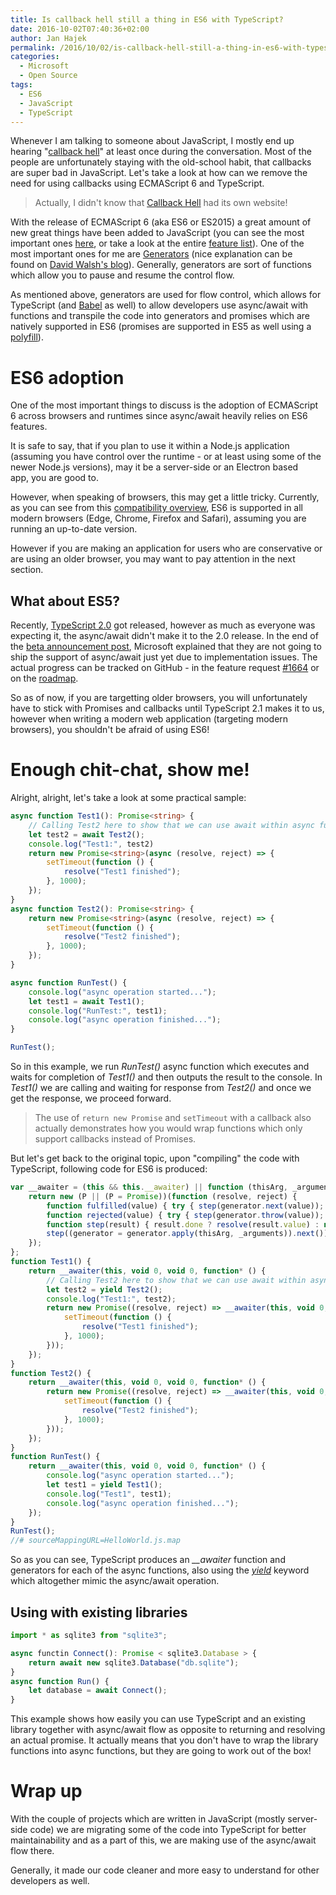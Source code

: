 ```yaml
---
title: Is callback hell still a thing in ES6 with TypeScript?
date: 2016-10-02T07:40:36+02:00
author: Jan Hajek
permalink: /2016/10/02/is-callback-hell-still-a-thing-in-es6-with-typescript/
categories:
  - Microsoft
  - Open Source
tags:
  - ES6
  - JavaScript
  - TypeScript
---
```


<p>Whenever I am talking to someone about JavaScript, I mostly end up hearing "<a href="http://callbackhell.com/">callback hell</a>" at least once during the conversation. Most of the people are unfortunately staying with the old-school habit, that callbacks are super bad in JavaScript. Let's take a look at how can we remove the need for using callbacks using ECMAScript 6 and TypeScript.</p>

<!--more-->
<blockquote class="wp-block-quote"><p>Actually, I didn't know that <a href="http://callbackhell.com/">Callback Hell</a> had its own website!</p></blockquote>
<p>With the release of ECMAScript 6 (aka ES6 or ES2015) a great amount of new great things have been added to JavaScript (you can see the most important ones <a href="https://mva.microsoft.com/en-US/training-courses/gamechanging-features-in-es2015-16640">here</a>, or take a look at the entire <a href="http://es6-features.org">feature list</a>). One of the most important ones for me are <a href="https://developer.mozilla.org/en-US/docs/Web/JavaScript/Reference/Statements/function*">Generators</a>&nbsp;(nice explanation can be found&nbsp;on <a href="https://davidwalsh.name/es6-generators">David Walsh's blog</a>). Generally, generators are&nbsp;sort of functions which allow you to pause and resume the control flow.</p>

<p>As mentioned above, generators are used for flow control, which allows for TypeScript (and <a href="https://babeljs.io/docs/plugins/transform-async-to-generator/">Babel</a> as well) to allow developers use async/await with functions and transpile the code into generators and promises&nbsp;which are natively supported in ES6 (promises are supported in ES5 as well using a <a href="http://polyfill.io/">polyfill</a>).</p>

<h1>ES6 adoption</h1>

<p>One of the most important things to discuss is the adoption of ECMAScript 6 across browsers and runtimes since async/await heavily relies on ES6 features.</p>

<p>It is safe to say, that if you plan to use it within a Node.js application (assuming you have control over the runtime - or at least using some of the newer Node.js versions), may it be a server-side or an Electron based app,&nbsp;you are good to.</p>

<p>However, when speaking of browsers, this may&nbsp;get a little&nbsp;tricky. Currently, as you can see from this <a href="https://kangax.github.io/compat-table/es6/">compatibility overview</a>, ES6 is supported in all modern browsers (Edge, Chrome, Firefox and Safari), assuming you are running an up-to-date version.</p>

<p>However if you are making an application for users who are conservative or are using an older browser, you may want to pay attention in the next section.</p>

<h2>What about ES5?</h2>

<p>Recently, <a href="https://www.typescriptlang.org/docs/release-notes/typescript-2.0.html">TypeScript 2.0</a> got released, however as much as everyone was expecting it, the async/await didn't make it to the 2.0 release. In the end of the <a href="https://blogs.msdn.microsoft.com/typescript/2016/07/11/announcing-typescript-2-0-beta/">beta announcement post</a>, Microsoft explained that they are not going to ship the support of async/await just yet due to implementation issues. The actual progress can be tracked on GitHub - in the feature request&nbsp;<a href="https://github.com/Microsoft/TypeScript/issues/1664">#1664</a>&nbsp;or on the <a href="https://github.com/Microsoft/TypeScript/wiki/Roadmap">roadmap</a>.</p>

<p>So as of now, if you are targetting older browsers, you will unfortunately have to stick with Promises and callbacks until TypeScript 2.1 makes it to us, however when writing a modern web application (targeting modern browsers), you shouldn't be afraid of using ES6!</p>

<h1>Enough chit-chat, show me!</h1>

<p>Alright, alright, let's take a look at some practical sample:</p>

```typescript
async function Test1(): Promise<string> {
    // Calling Test2 here to show that we can use await within async functions
    let test2 = await Test2();
    console.log("Test1:", test2)
    return new Promise<string>(async (resolve, reject) => {
        setTimeout(function () {
            resolve("Test1 finished");
        }, 1000);
    });
}
async function Test2(): Promise<string> {
    return new Promise<string>(async (resolve, reject) => {
        setTimeout(function () {
            resolve("Test2 finished");
        }, 1000);
    });
}

async function RunTest() {
    console.log("async operation started...");
    let test1 = await Test1();
    console.log("RunTest:", test1);
    console.log("async operation finished...");
}

RunTest();
```

<p>So in this example, we run <em>RunTest()</em> async function which executes and waits for completion of <em>Test1()</em> and then outputs the result to the console. In <em>Test1()</em> we are calling and waiting for response from <em>Test2()</em> and once we get the response, we proceed forward.</p>
<blockquote class="wp-block-quote"><p>The use of&nbsp;<code>return new Promise</code> and <code>setTimeout</code> with a callback also actually demonstrates how you would wrap functions which only support callbacks instead of Promises.</p></blockquote>
<p>But let's get back to the original topic, upon "compiling" the code with TypeScript, following code for ES6&nbsp;is produced:</p>

```javascript
var __awaiter = (this && this.__awaiter) || function (thisArg, _arguments, P, generator) {
    return new (P || (P = Promise))(function (resolve, reject) {
        function fulfilled(value) { try { step(generator.next(value)); } catch (e) { reject(e); } }
        function rejected(value) { try { step(generator.throw(value)); } catch (e) { reject(e); } }
        function step(result) { result.done ? resolve(result.value) : new P(function (resolve) { resolve(result.value); }).then(fulfilled, rejected); }
        step((generator = generator.apply(thisArg, _arguments)).next());
    });
};
function Test1() {
    return __awaiter(this, void 0, void 0, function* () {
        // Calling Test2 here to show that we can use await within async functions
        let test2 = yield Test2();
        console.log("Test1:", test2);
        return new Promise((resolve, reject) => __awaiter(this, void 0, void 0, function* () {
            setTimeout(function () {
                resolve("Test1 finished");
            }, 1000);
        }));
    });
}
function Test2() {
    return __awaiter(this, void 0, void 0, function* () {
        return new Promise((resolve, reject) => __awaiter(this, void 0, void 0, function* () {
            setTimeout(function () {
                resolve("Test2 finished");
            }, 1000);
        }));
    });
}
function RunTest() {
    return __awaiter(this, void 0, void 0, function* () {
        console.log("async operation started...");
        let test1 = yield Test1();
        console.log("Test1", test1);
        console.log("async operation finished...");
    });
}
RunTest();
//# sourceMappingURL=HelloWorld.js.map
```

<p>So as you can see, TypeScript produces an <em>__awaiter</em> function and generators for each of the async&nbsp;functions,&nbsp;also using the <a href="https://developer.mozilla.org/en/docs/Web/JavaScript/Reference/Operators/yield"><em>yield</em></a>&nbsp;keyword which altogether mimic the async/await operation.</p>

<h2>Using with existing libraries</h2>

```typescript
import * as sqlite3 from "sqlite3";

async functin Connect(): Promise < sqlite3.Database > {
    return await new sqlite3.Database("db.sqlite");
}
async function Run() {
    let database = await Connect();
}
```

<p>This example shows how easily you can use TypeScript and an existing library together with async/await flow as opposite to returning and resolving an actual promise. It actually means that you don't have to wrap the library functions into async functions, but they are going to work out of the box!</p>

<h1>Wrap up</h1>

<p>With the couple of projects which are written in JavaScript (mostly server-side code) we are migrating some of the code into TypeScript for better maintainability and&nbsp;as a&nbsp;part of this, we are making use of the async/await flow there.</p>

<p>Generally, it made our code cleaner and more easy to understand for other developers as well.</p>
